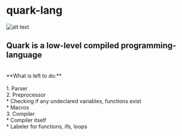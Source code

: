 # quark-lang
![alt text](https://github.com/milansav/quark-lang/blob/main/raw/logo.png "logo.png")
<br>
## **Quark** is a low-level compiled programming-language <br>
<br>
**What is left to do:** <br>
<br>
1. Parser <br>
2. Preprocessor <br>
  * Checking if any undeclared variables, functions exist <br>
  * Macros <br>
3. Compiler <br>
  * Compiler itself <br>
  * Labeler for functions, ifs, loops <br>
